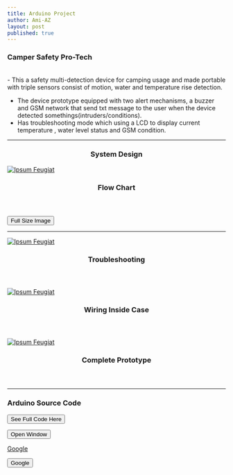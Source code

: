```yaml
---
title: Arduino Project
author: Ami-AZ
layout: post
published: true
---
```


<h3>Camper Safety Pro-Tech</h3>

<br>- This a safety multi-detection device for camping usage and made portable with triple sensors consist of motion, water and temperature rise detection. 
- The device prototype equipped with two alert mechanisms, a buzzer and GSM network that send txt message to the user when the device detected somethings(intruders/conditions). 
- Has troubleshooting mode which using a LCD to display current temperature , water level status and GSM condition.
<hr />

<h3 align="center">System Design</h3>

<div class="4u 12u$(mobile)">
      <div class="item">
        <a href="#" class="image fit"><img src="{{ 'assets/images/systemdesign.PNG' | relative_url }}" alt="Ipsum Feugiat" /></a>
        <header>
          <h3>Flow Chart</h3>
        </header>
        
  </div>
</div>
<button onclick="window.location.href = 'https://ami-az.github.io/assets/images/systemdesign.PNG','_blank'">Full Size Image</button>
<hr />

<div class="row">
<div class="4u 12u$(mobile)">
      <div class="item">
        <a href="#" class="image fit"><img src="{{ 'assets/images/troubleshooting.PNG' | relative_url }}" alt="Ipsum Feugiat" /></a>
        <header>
          <h3>Troubleshooting</h3>
        </header>
  </div>
</div>

<div class="4u 12u$(mobile)">
      <div class="item">
        <a href="#" class="image fit"><img src="{{ 'assets/images/wiringcase.PNG' | relative_url }}" alt="Ipsum Feugiat" /></a>
        <header>
          <h3>Wiring Inside Case</h3>
        </header>
  </div>
</div>
   </div>

<div class="4u 12u$(mobile)">
      <div class="item">
        <a href="#" class="image fit"><img src="{{ 'assets/images/projectcase.PNG' | relative_url }}" alt="Ipsum Feugiat" /></a>
      <header>
          <h3>Complete Prototype</h3>
        </header>
  </div>
</div>
 
<hr />

<h3>Arduino Source Code </h3>
<button onclick="window.location.href = 'https://raw.githubusercontent.com/ami-az/Arduino-Project-Codes/master/camper-safety-pro-tech.md';">See Full Code Here</button>

<input type="button" value="Open Window"
onclick="window.open('http://www.google.com')">

<a class="btn btn-success" href="https://www.google.com" target="_blank">Google</a>

 <button class="btn btn-success" onclick=" window.open('http://google.com','_blank')"> Google</button>

